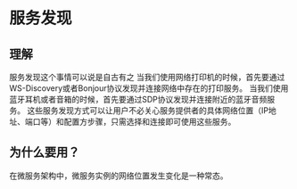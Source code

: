 # 服务发现

## 理解
服务发现这个事情可以说是自古有之
当我们使用网络打印机的时候，首先要通过WS-Discovery或者Bonjour协议发现并连接网络中存在的打印服务。
当我们使用蓝牙耳机或者音箱的时候，首先要通过SDP协议发现并连接附近的蓝牙音频服务。
这些服务发现方式可以让用户不必关心服务提供者的具体网络位置（IP地址、端口等）和配置方步骤，只需选择和连接即可使用这些服务。

## 为什么要用？
在微服务架构中，微服务实例的网络位置发生变化是一种常态。